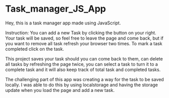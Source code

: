 # Task_manager_JS_App

Hey, this is a task manager app made using JavaScript. 

Instruction:
You can add a new Task by clicking the button on your right. Your task will be saved, so feel free to leave the page and come back, but if you want to remove all task refresh your browser two times. To mark a task completed click on the task.

This project saves your task should you can come back to them, can delete all tasks by refreshing the page twice, you can select a task to turn it to a complete task and it will also keep track of total task and completed tasks. 

The challenging part of this app was creating a way for the task to be saved locally. I was able to do this by using localstorage and having the storage update when you load the page and add a new task. 
